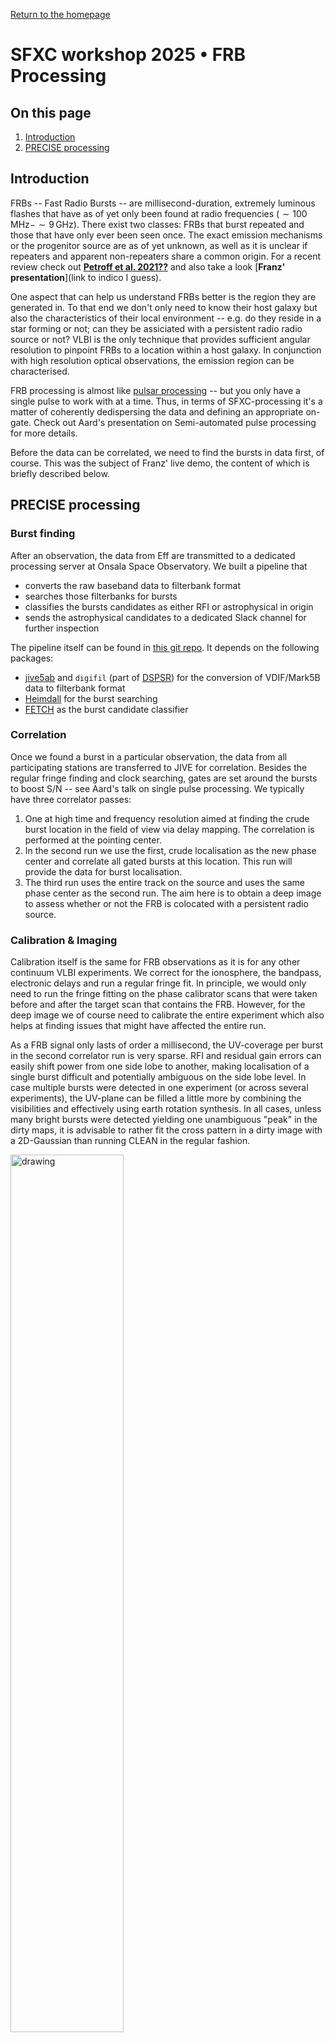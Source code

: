 <!-- MathJax -->
<script src="https://cdnjs.cloudflare.com/ajax/libs/mathjax/2.7.7/MathJax.js?config=TeX-AMS-MML_HTMLorMML" type="text/javascript"></script> 
<script type="text/x-mathjax-config">
    MathJax.Hub.Config({
      tex2jax: {
        skipTags: ['script', 'noscript', 'style', 'textarea', 'pre'],
        inlineMath: [['$','$']],
        displayMath: [['$$','$$']]
      }
    });
</script>  

<script type="text/javascript">
var pcs = document.lastModified.split(" ")[0].split("/");
var date = pcs[1] + '/' + pcs[0] + '/' + pcs[2];
onload = function(){
    document.getElementById("lastModified").innerHTML = "Page last modified on " + date;
}
		</script>

<link href="styles.css" rel="stylesheet" />

<!-- Prism CSS -->
<link rel="stylesheet" href="https://cdnjs.cloudflare.com/ajax/libs/prism/1.29.0/themes/prism.min.css" />
<link id="prism-dark" rel="stylesheet" href="https://cdnjs.cloudflare.com/ajax/libs/prism/1.29.0/themes/prism-tomorrow.min.css" disabled />
<link rel="stylesheet" href="https://cdnjs.cloudflare.com/ajax/libs/prism/1.29.0/plugins/line-numbers/prism-line-numbers.min.css" />

<!-- Prism JS -->
<script src="https://cdnjs.cloudflare.com/ajax/libs/prism/1.29.0/prism.min.js"></script>
<script src="https://cdnjs.cloudflare.com/ajax/libs/prism/1.29.0/components/prism-python.min.js"></script>
<script src="https://cdnjs.cloudflare.com/ajax/libs/prism/1.29.0/plugins/line-numbers/prism-line-numbers.min.js"></script>

[Return to the homepage](index.md)
# SFXC workshop 2025 • FRB Processing

## On this page
1. [Introduction](#introduction)
2. [PRECISE processing](#precise-processing)

## Introduction
FRBs -- Fast Radio Bursts -- are millisecond-duration, extremely luminous flashes that
have as of yet only been found at radio frequencies ($\sim100\,\mathrm{MHz}- \sim
9\,\mathrm{GHz}$). There exist two classes: FRBs that burst repeated and those that have
only ever been seen once. The exact emission mechanisms or the progenitor source are as of yet
unknown, as well as it is unclear if repeaters and apparent non-repeaters share a common
origin. For a recent review check out [**Petroff et al. 2021??**](#ref_petroff??) and also
take a look [**Franz' presentation**](link to indico I guess).

One aspect that can help us understand FRBs better is the region they are generated
in. To that end we don't only need to know their host galaxy but also the characteristics
of their local environment -- e.g. do they reside in a star forming or not; can they be
assiciated with a persistent radio radio source or not? VLBI is the only technique that
provides sufficient angular resolution to pinpoint FRBs to a location within a host
galaxy. In conjunction with high resolution optical observations, the emission region can
be characterised.

FRB processing is almost like [pulsar processing](pulsar-processing.md) -- but you only
have a single pulse to work with at a time. Thus, in terms of SFXC-processing it's a matter of
coherently dedispersing the data and defining an appropriate on-gate. Check out Aard's
presentation on Semi-automated pulse processing for more details. 

Before the data can be correlated, we need to find the bursts in data first, of
course. This was the subject of Franz' live demo, the content of which is briefly
described below.

## PRECISE processing
### Burst finding
After an observation, the data from Eff are transmitted to a dedicated processing server
at Onsala Space Observatory. We built a pipeline that 
- converts the raw baseband data to filterbank format
- searches those filterbanks for bursts
- classifies the bursts candidates as either RFI or astrophysical in origin
- sends the astrophysical candidates to a dedicated Slack channel for further inspection

The pipeline itself can be found in [this git
repo](https://github.com/pharaofranz/frb-baseband). It depends on the following packages:
- [jive5ab](https://github.com/jive-vlbi/jive5ab) and `digifil` (part of
  [DSPSR](https://dspsr.sourceforge.net/)) for the conversion of VDIF/Mark5B data to
  filterbank format
- [Heimdall](https://sourceforge.net/p/heimdall-astro/wiki/Home/) for the burst searching
- [FETCH](https://github.com/devanshkv/fetch) as the burst candidate classifier

### Correlation
Once we found a burst in a particular observation, the data from all participating
stations are transferred to JIVE for correlation. Besides the regular fringe finding and
clock searching, gates are set around the bursts to boost S/N -- see Aard's talk on single
pulse processing. We typically have three
correlator passes:
1. One at high time and frequency resolution aimed at finding the crude burst location in
   the field of view via delay mapping. The correlation is performed at the pointing center.
2. In the second run we use the first, crude localisation as the new phase center and
   correlate all gated bursts at this location. This
   run will provide the data for burst localisation.
3. The third run uses the entire track on the source and uses the same phase center as the
   second run. The aim here is to obtain a deep image to assess whether or not the FRB is
   colocated with a persistent radio source.

### Calibration & Imaging
Calibration itself is the same for FRB observations as it is for any other continuum VLBI
experiments. We correct for the ionosphere, the bandpass, electronic delays and run a
regular fringe fit. In principle, we would only need to run the fringe fitting on the
phase calibrator scans that were taken before and after the target scan that contains the
FRB. However, for the deep image we of course need to calibrate the entire experiment
which also helps at finding issues that might have affected the entire run.

As a FRB signal only lasts of order a millisecond, the UV-coverage per burst in the second
correlator run is very sparse. RFI and residual gain errors can easily shift power from one side
lobe to another, making localisation of a single burst difficult and potentially ambiguous
on the side lobe level. In case multiple bursts were detected in one experiment (or
across several experiments), the UV-plane can be filled a little more by combining the
visibilities and effectively using earth rotation synthesis. In all cases, unless many
bright bursts were detected yielding one unambiguous "peak" in the dirty maps, it is
advisable to rather fit the cross pattern in a dirty image with a 2D-Gaussian than running
CLEAN in the regular fashion. 

<img src="figures/pulsar-processing/pr359a_ef_no0001_b1933_singlePulse_coherentlyDedispersed.png" alt="drawing" style="width: 60%;height: auto;" class="center"/>

<a name="fig-1">**Figure 1**</a> - *Dirty maps of individual bursts from FRB
20240114A. Gold ellipses indicate the $2\sigma-\mathrm{ellipse}$ of the 2D Gaussian fit to
the fringe pattern; white ellipses indicate the best fit $2\sigma-\mathrm{localisation
region}$. From [Bhardwaj et al. 2025](#ref_bhardwaj25).*

## References
<a name="ref_bhardwaj25">1.</a> Bhardwaj, M., “A Hyperactive FRB Pinpointed in an SMC-Like
Satellite Host Galaxy”, *arXiv*, arXiv:2506.11915 (2025). DOI: [10.48550/arXiv.2506.11915](https://ui.adsabs.harvard.edu/abs/2025arXiv250611915B){:target="_blank"}  


_Content built by Franz Kirsten._ <i><span id="lastModified"></span></i>

_Built with ♥ — Markdown + HTML + CSS + Prism.js + a bit of AI + Jack Radcliffe (2025)_

<!-- Custom Script: funcs.js -->
<script>
    const copy = (el) => {
      const pre = document.querySelector(el);
      if (!pre) return;
      const code = pre.innerText;
      navigator.clipboard.writeText(code).then(() => {
        const btn = document.querySelector(`[data-copy="${el}"]`);
        if (!btn) return;
        const old = btn.textContent;
        btn.textContent = 'Copied!';
        setTimeout(() => (btn.textContent = old), 1500);
      });
    };
    document.addEventListener('click', (e) => {
      const t = e.target;
      if (t.matches('.copy-btn')) {
        const target = t.getAttribute('data-copy');
        copy(target);
      }
    });
</script>
